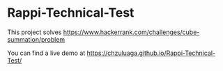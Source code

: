 # Rappi-Technical-Test

This project solves https://www.hackerrank.com/challenges/cube-summation/problem

You can find a live demo at https://chzuluaga.github.io/Rappi-Technical-Test/
